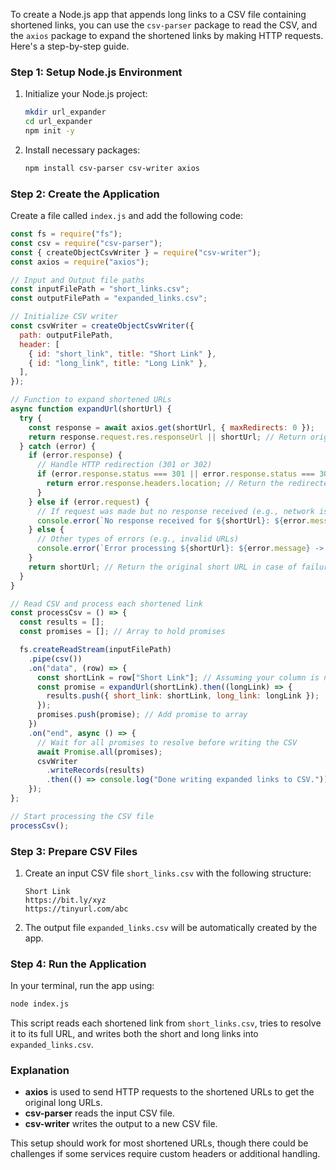 To create a Node.js app that appends long links to a CSV file containing shortened links, you can use the `csv-parser` package to read the CSV, and the `axios` package to expand the shortened links by making HTTP requests. Here's a step-by-step guide.

### Step 1: Setup Node.js Environment
1. Initialize your Node.js project:
    ```bash
    mkdir url_expander
    cd url_expander
    npm init -y
    ```
2. Install necessary packages:
    ```bash
    npm install csv-parser csv-writer axios
    ```

### Step 2: Create the Application

Create a file called `index.js` and add the following code:

```javascript
const fs = require("fs");
const csv = require("csv-parser");
const { createObjectCsvWriter } = require("csv-writer");
const axios = require("axios");

// Input and Output file paths
const inputFilePath = "short_links.csv";
const outputFilePath = "expanded_links.csv";

// Initialize CSV writer
const csvWriter = createObjectCsvWriter({
  path: outputFilePath,
  header: [
    { id: "short_link", title: "Short Link" },
    { id: "long_link", title: "Long Link" },
  ],
});

// Function to expand shortened URLs
async function expandUrl(shortUrl) {
  try {
    const response = await axios.get(shortUrl, { maxRedirects: 0 });
    return response.request.res.responseUrl || shortUrl; // Return original if not redirected
  } catch (error) {
    if (error.response) {
      // Handle HTTP redirection (301 or 302)
      if (error.response.status === 301 || error.response.status === 302) {
        return error.response.headers.location; // Return the redirected URL
      }
    } else if (error.request) {
      // If request was made but no response received (e.g., network issues)
      console.error(`No response received for ${shortUrl}: ${error.message}`);
    } else {
      // Other types of errors (e.g., invalid URLs)
      console.error(`Error processing ${shortUrl}: ${error.message} -> ${shortUrl}`);
    }
    return shortUrl; // Return the original short URL in case of failure
  }
}

// Read CSV and process each shortened link
const processCsv = () => {
  const results = [];
  const promises = []; // Array to hold promises

  fs.createReadStream(inputFilePath)
    .pipe(csv())
    .on("data", (row) => {
      const shortLink = row["Short Link"]; // Assuming your column is named 'Short Link'
      const promise = expandUrl(shortLink).then((longLink) => {
        results.push({ short_link: shortLink, long_link: longLink });
      });
      promises.push(promise); // Add promise to array
    })
    .on("end", async () => {
      // Wait for all promises to resolve before writing the CSV
      await Promise.all(promises);
      csvWriter
        .writeRecords(results)
        .then(() => console.log("Done writing expanded links to CSV."));
    });
};

// Start processing the CSV file
processCsv();

```

### Step 3: Prepare CSV Files
1. Create an input CSV file `short_links.csv` with the following structure:
    ```csv
    Short Link
    https://bit.ly/xyz
    https://tinyurl.com/abc
    ```

2. The output file `expanded_links.csv` will be automatically created by the app.

### Step 4: Run the Application
In your terminal, run the app using:
```bash
node index.js
```

This script reads each shortened link from `short_links.csv`, tries to resolve it to its full URL, and writes both the short and long links into `expanded_links.csv`.

### Explanation
- **axios** is used to send HTTP requests to the shortened URLs to get the original long URLs.
- **csv-parser** reads the input CSV file.
- **csv-writer** writes the output to a new CSV file.

This setup should work for most shortened URLs, though there could be challenges if some services require custom headers or additional handling.